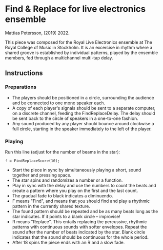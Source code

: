 # Find & Replace for live electronics ensemble
 Mattias Petersson, (2019) 2022.
 
 This piece was composed for the Royal Live Electronics ensemble at The Royal College of Music in Stockholm. 
 It is an excercise in rhythm where a shared groove is established by individual patterns, played by the ensemble members,
 fed through a multichannel multi-tap delay.

## Instructions

### Preparations
- The players should be positioned in a circle, surrounding the audience
and be connected to one mono speaker each.
- A copy of each player's signals should be sent to a separate computer,
on a discrete channel, feeding the FindReplaceDelay. The delay should be
sent back to the circle of speakers in a one-to-one fashion.
- Any sound produced by any player should bounce around clockwise a full circle,
starting in the speaker immediately to the left of the player.

### Playing
Run this line (adjust for the number of beams in the star):

```f = FindReplaceScore(10);```

- Start the piece in sync by simultaneously playing a short, sound together and pressing space. 
- The star spins and randomizes a number or a function.
- Play in sync with the delay and use the numbers to count the beats and create a pattern where you play on the first and the last count.
- The gradual fade to black indicates a diminuendo.
- F means "Find", and means that you should find and play a rhythmic pattern in the currently shared texture.
- The found pattern should be repeated and be as many beats long as the star indicates. If it points to a blank circle – improvise!
- R means "Replace". This entails replacing the percussive, rhythmic patterns with continuous sounds with softer envelopes. Repeat the sound after the number of beats indicated by the star. Blank circle indicates that the sound should be continuous for the whole period.
- After 18 spins the piece ends with an R and a slow fade.
